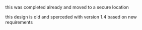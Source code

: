 


this was completed already and moved to a secure location

this design is old and sperceded with version 1.4 based on new requirements

